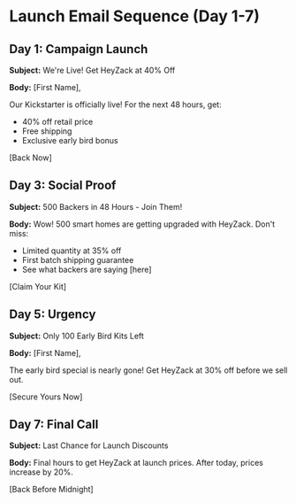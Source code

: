 # Launch Email Sequence (Day 1-7)

## Day 1: Campaign Launch
**Subject:** We're Live! Get HeyZack at 40% Off

**Body:**
[First Name],

Our Kickstarter is officially live! For the next 48 hours, get:

- 40% off retail price
- Free shipping
- Exclusive early bird bonus

[Back Now]

## Day 3: Social Proof
**Subject:** 500 Backers in 48 Hours - Join Them!

**Body:**
Wow! 500 smart homes are getting upgraded with HeyZack. Don't miss:

- Limited quantity at 35% off
- First batch shipping guarantee
- See what backers are saying [here]

[Claim Your Kit]

## Day 5: Urgency
**Subject:** Only 100 Early Bird Kits Left

**Body:**
[First Name],

The early bird special is nearly gone! Get HeyZack at 30% off before we sell out.

[Secure Yours Now]

## Day 7: Final Call
**Subject:** Last Chance for Launch Discounts

**Body:**
Final hours to get HeyZack at launch prices. After today, prices increase by 20%.

[Back Before Midnight]
